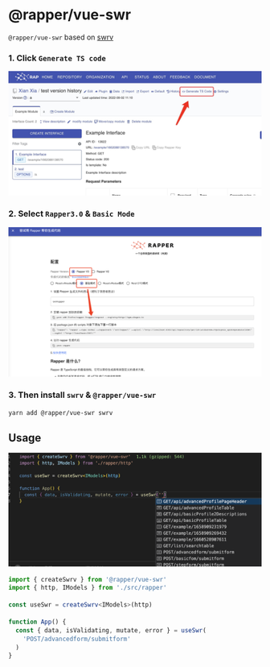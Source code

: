 # @rapper/vue-swr

`@rapper/vue-swr` based on [swrv](https://docs-swrv.netlify.app/)

### 1. Click `Generate TS code`

<img width="850px" src="../images/ts-generate.jpg">

### 2. Select `Rapper3.0` & `Basic Mode`

<img width="850px" src="../images/normal-mode.jpg">

### 3. Then install `swrv` & `@rapper/vue-swr`

```bash
yarn add @rapper/vue-swr swrv
```

## Usage

<img width="700px" src="./../images/vue-swr.jpg">

```ts
import { createSwrv } from '@rapper/vue-swr'
import { http, IModels } from './src/rapper'

const useSwr = createSwrv<IModels>(http)

function App() {
  const { data, isValidating, mutate, error } = useSwr(
    'POST/advancedform/submitform'
  )
}
```
